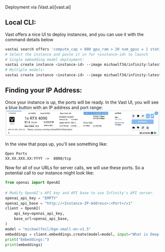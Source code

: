 Deployment via (Vast.ai)[vast.ai]

## Local CLI:
Vast offers a nice UI to deploy instances, and you can use it with the command details below
```bash
vastai search offers 'compute_cap > 800 gpu_ram > 20 num_gpus = 1 static_ip=true direct_port_count > 1' 
# Select the instance and paste it in for <instance-id> to launch
# Single embedding model deployment:
vastai create instance <instance-id> --image michaelf34/infinity:latest --env '-p 8000:8000' --disk 40 --args v2 --model-id michaelfeil/bge-small-en-v1.5 --port 8000
# Multiple models:
vastai create instance <instance-id> --image michaelf34/infinity:latest --env '-p 8000:8000' --disk 40 --args v2 --model-id mixedbread-ai/mxbai-rerank-xsmall-v1 --model-id  SamLowe/roberta-base-go_emotions --port 8000
```

## Finding your IP Address:
Once your instance is up, the ports will be ready. In the Vast UI, you will see a blue button with an IP address and port range: ![vast_instance_view](vast_instance_view.png)

In the view that pops up, you'll see something like: 

```
Open Ports
XX.XX.XXX.XX:YYYY ->  8000/tcp
```
Now for all of our URLs for server calls, we will use these ports. So a potential call to our instance might look like:
``` python
from openai import OpenAI

# Modify OpenAI's API key and API base to use Infinity's API server.
openai_api_key = "EMPTY"
openai_api_base = "http://<Instance-IP-Address>:<Port>/v1"
client = OpenAI(
    api_key=openai_api_key,
    base_url=openai_api_base,
)
model = "michaelfeil/bge-small-en-v1.5"
embeddings = client.embeddings.create(model=model, input="What is Deep Learning?").data[0].embedding
print("Embeddings:")
print(embeddings)
```
